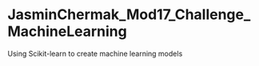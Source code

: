 # JasminChermak_Mod17_Challenge_MachineLearning
Using Scikit-learn to create machine learning models
